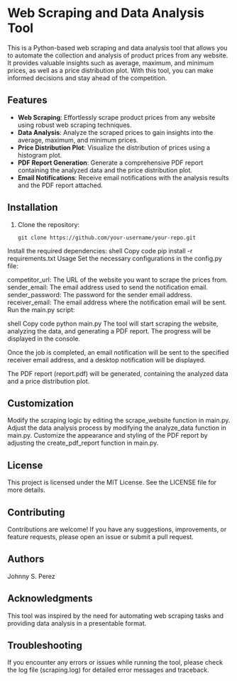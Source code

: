 # Web Scraping and Data Analysis Tool

This is a Python-based web scraping and data analysis tool that allows you to automate the collection and analysis of product prices from any website. It provides valuable insights such as average, maximum, and minimum prices, as well as a price distribution plot. With this tool, you can make informed decisions and stay ahead of the competition.

## Features

- **Web Scraping**: Effortlessly scrape product prices from any website using robust web scraping techniques.
- **Data Analysis**: Analyze the scraped prices to gain insights into the average, maximum, and minimum prices.
- **Price Distribution Plot**: Visualize the distribution of prices using a histogram plot.
- **PDF Report Generation**: Generate a comprehensive PDF report containing the analyzed data and the price distribution plot.
- **Email Notifications**: Receive email notifications with the analysis results and the PDF report attached.

## Installation

1. Clone the repository:
   ```shell
   git clone https://github.com/your-username/your-repo.git
Install the required dependencies:
shell
Copy code
pip install -r requirements.txt
Usage
Set the necessary configurations in the config.py file:

competitor_url: The URL of the website you want to scrape the prices from.
sender_email: The email address used to send the notification email.
sender_password: The password for the sender email address.
receiver_email: The email address where the notification email will be sent.
Run the main.py script:

shell
Copy code
python main.py
The tool will start scraping the website, analyzing the data, and generating a PDF report. The progress will be displayed in the console.

Once the job is completed, an email notification will be sent to the specified receiver email address, and a desktop notification will be displayed.

The PDF report (report.pdf) will be generated, containing the analyzed data and a price distribution plot.

## Customization
Modify the scraping logic by editing the scrape_website function in main.py.
Adjust the data analysis process by modifying the analyze_data function in main.py.
Customize the appearance and styling of the PDF report by adjusting the create_pdf_report function in main.py.
## License
This project is licensed under the MIT License. See the LICENSE file for more details.

## Contributing
Contributions are welcome! If you have any suggestions, improvements, or feature requests, please open an issue or submit a pull request.

## Authors
Johnny S. Perez
## Acknowledgments
This tool was inspired by the need for automating web scraping tasks and providing data analysis in a presentable format.

## Troubleshooting
If you encounter any errors or issues while running the tool, please check the log file (scraping.log) for detailed error messages and traceback.
